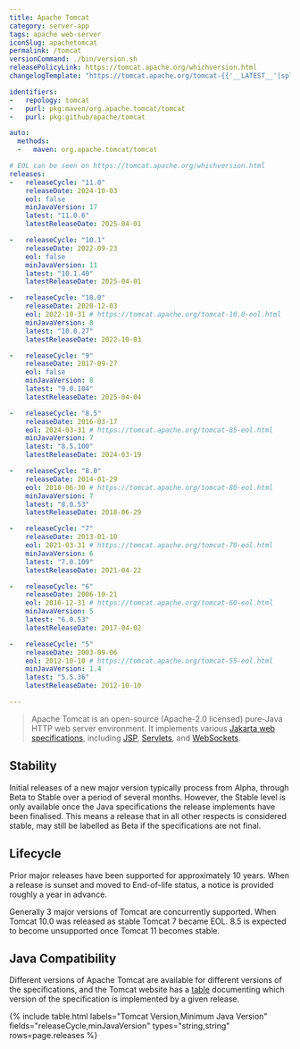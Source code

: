 ```yaml
---
title: Apache Tomcat
category: server-app
tags: apache web-server
iconSlug: apachetomcat
permalink: /tomcat
versionCommand: ./bin/version.sh
releasePolicyLink: https://tomcat.apache.org/whichversion.html
changelogTemplate: "https://tomcat.apache.org/tomcat-{{'__LATEST__'|split:'.'|pop|join:'.'}}-doc/changelog.html"

identifiers:
-   repology: tomcat
-   purl: pkg:maven/org.apache.tomcat/tomcat
-   purl: pkg:github/apache/tomcat

auto:
  methods:
  -   maven: org.apache.tomcat/tomcat

# EOL can be seen on https://tomcat.apache.org/whichversion.html
releases:
-   releaseCycle: "11.0"
    releaseDate: 2024-10-03
    eol: false
    minJavaVersion: 17
    latest: "11.0.6"
    latestReleaseDate: 2025-04-01

-   releaseCycle: "10.1"
    releaseDate: 2022-09-23
    eol: false
    minJavaVersion: 11
    latest: "10.1.40"
    latestReleaseDate: 2025-04-01

-   releaseCycle: "10.0"
    releaseDate: 2020-12-03
    eol: 2022-10-31 # https://tomcat.apache.org/tomcat-10.0-eol.html
    minJavaVersion: 8
    latest: "10.0.27"
    latestReleaseDate: 2022-10-03

-   releaseCycle: "9"
    releaseDate: 2017-09-27
    eol: false
    minJavaVersion: 8
    latest: "9.0.104"
    latestReleaseDate: 2025-04-04

-   releaseCycle: "8.5"
    releaseDate: 2016-03-17
    eol: 2024-03-31 # https://tomcat.apache.org/tomcat-85-eol.html
    minJavaVersion: 7
    latest: "8.5.100"
    latestReleaseDate: 2024-03-19

-   releaseCycle: "8.0"
    releaseDate: 2014-01-29
    eol: 2018-06-30 # https://tomcat.apache.org/tomcat-80-eol.html
    minJavaVersion: 7
    latest: "8.0.53"
    latestReleaseDate: 2018-06-29

-   releaseCycle: "7"
    releaseDate: 2013-01-10
    eol: 2021-03-31 # https://tomcat.apache.org/tomcat-70-eol.html
    minJavaVersion: 6
    latest: "7.0.109"
    latestReleaseDate: 2021-04-22

-   releaseCycle: "6"
    releaseDate: 2006-10-21
    eol: 2016-12-31 # https://tomcat.apache.org/tomcat-60-eol.html
    minJavaVersion: 5
    latest: "6.0.53"
    latestReleaseDate: 2017-04-02

-   releaseCycle: "5"
    releaseDate: 2003-09-06
    eol: 2012-10-10 # https://tomcat.apache.org/tomcat-55-eol.html
    minJavaVersion: 1.4
    latest: "5.5.36"
    latestReleaseDate: 2012-10-10

---
```


> Apache Tomcat is an open-source (Apache-2.0 licensed) pure-Java HTTP web server environment. It
> implements various [Jakarta web specifications](https://projects.eclipse.org/projects/ee4j.jakartaee-platform),
> including [JSP](https://projects.eclipse.org/projects/ee4j.jsp "Jakarta Server Pages"),
> [Servlets](https://projects.eclipse.org/projects/ee4j.servlet "Jakarta Servlet"),
> and [WebSockets](https://projects.eclipse.org/projects/ee4j.websocket "Jakarta WebSocket").

## Stability

Initial releases of a new major version typically process from Alpha, through Beta to Stable over a
period of several months. However, the Stable level is only available once the Java specifications
the release implements have been finalised. This means a release that in all other respects is
considered stable, may still be labelled as Beta if the specifications are not final.

## Lifecycle

Prior major releases have been supported for approximately 10 years. When a release is sunset and
moved to End-of-life status, a notice is provided roughly a year in advance.

Generally 3 major versions of Tomcat are concurrently supported. When Tomcat 10.0 was released as
stable Tomcat 7 became EOL. 8.5 is expected to become unsupported once Tomcat 11 becomes stable.

## Java Compatibility

Different versions of Apache Tomcat are available for different versions of the specifications,
and the Tomcat website has a [table](https://tomcat.apache.org/whichversion.html) documenting which
version of the specification is implemented by a given release.

{% include table.html
labels="Tomcat Version,Minimum Java Version"
fields="releaseCycle,minJavaVersion"
types="string,string"
rows=page.releases %}
